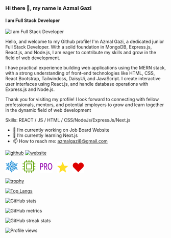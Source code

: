  

 ### Hi there 👋, my name is  Azmal Gazi
#### I am  Full Stack Developer
![I am  Full Stack Developer](https://cdn.dribbble.com/users/1162077/screenshots/3848914/programmer.gif)

 Hello, and welcome to my  Github profile! I'm Azmal Gazi, a dedicated junior Full Stack Developer. With a solid foundation in MongoDB, Express.js, React.js, and Node.js, I am eager to contribute my skills and grow in the field of web development.

I have practical experience building web applications using the MERN stack, with a strong understanding of front-end technologies like HTML, CSS, React Bootstrap, Tailwindcss, DaisyUi, and JavaScript. I create interactive user interfaces using React.js, and handle database operations with Express.js and Node.js.

Thank you for visiting my profile! I look forward to connecting with fellow professionals, mentors, and potential employers to grow and learn together in the dynamic field of web development


Skills: REACT / JS / HTML / CSS/NodeJs/ExpressJs/Next.js

- 🔭 I’m currently working on Job Board Website 
- 🌱 I’m currently learning Next.js 
- 📫 How to reach me: azmalgazi8@gmail.com 


[<img src='https://cdn.jsdelivr.net/npm/simple-icons@3.0.1/icons/github.svg' alt='github' height='40'>](https://github.com/Azmal7374)  [<img src='https://cdn.jsdelivr.net/npm/simple-icons@3.0.1/icons/icloud.svg' alt='website' height='40'>](https://stupendous-crepe-ac0cf9.netlify.app/)  

<a href='https://archiveprogram.github.com/'><img src='https://raw.githubusercontent.com/acervenky/animated-github-badges/master/assets/acbadge.gif' width='40' height='40'></a> <a href='https://docs.github.com/en/developers'><img src='https://raw.githubusercontent.com/acervenky/animated-github-badges/master/assets/devbadge.gif' width='40' height='40'></a> <a href='https://github.com/pricing'><img src='https://raw.githubusercontent.com/acervenky/animated-github-badges/master/assets/pro.gif' width='40' height='40'></a> <a href='https://stars.github.com/'><img src='https://raw.githubusercontent.com/acervenky/animated-github-badges/master/assets/starbadge.gif' width='35' height='35'></a> <a href='https://docs.github.com/en/github/supporting-the-open-source-community-with-github-sponsors'><img src='https://raw.githubusercontent.com/acervenky/animated-github-badges/master/assets/sponsorbadge.gif' width='35' height='35'></a> 

[![trophy](https://github-profile-trophy.vercel.app/?username=Azmal7374)](https://github.com/ryo-ma/github-profile-trophy)

[![Top Langs](https://github-readme-stats.vercel.app/api/top-langs/?username=Azmal7374)](https://github.com/anuraghazra/github-readme-stats)

![GitHub stats](https://github-readme-stats.vercel.app/api?username=Azmal7374&show_icons=true&count_private=true)  

![GitHub metrics](https://metrics.lecoq.io/Azmal7374)  

![GitHub streak stats](https://streak-stats.demolab.com/?user=Azmal7374)  

![Profile views](https://gpvc.arturio.dev/Azmal7374)  
